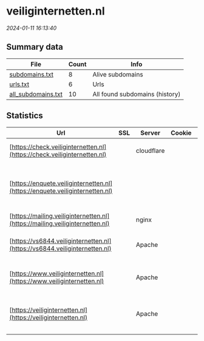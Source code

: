 # veiliginternetten.nl
*2024-01-11 16:13:40*
## Summary data
| File       | Count | Info |
|------------|-------|------|
|[subdomains.txt](/data/veiliginternetten.nl/subdomains.txt)|8|Alive subdomains|
|[urls.txt](/data/veiliginternetten.nl/urls.txt)|6|Urls|
|[all_subdomains.txt](/data/veiliginternetten.nl/all_subdomains.txt)|10|All found subdomains (history)|
## Statistics
| Url | SSL | Server | Cookie | HSTS | CSP | XFO | XXP | RP | Tech |Title |
|------------|-------|------|------|------|------|------|------|------|------|------|
|[https://check.veiliginternetten.nl](https://check.veiliginternetten.nl)| |cloudflare| |:white_check_mark: | | :white_check_mark: | | :white_check_mark: |Cloudflare HSTS HTTP/3|Just a moment...|
|[https://enquete.veiliginternetten.nl](https://enquete.veiliginternetten.nl)| || |:white_check_mark: | | :white_check_mark: | | :white_check_mark: |Amazon CloudFront Amazon Web Services HSTS|Object moved|
|[https://mailing.veiliginternetten.nl](https://mailing.veiliginternetten.nl)| |nginx| | | | | | :white_check_mark: |Nginx||
|[https://vs6844.veiliginternetten.nl](https://vs6844.veiliginternetten.nl)| |Apache| | | | | | :white_check_mark: |Apache HTTP Server HSTS|301 Moved Perman...|
|[https://www.veiliginternetten.nl](https://www.veiliginternetten.nl)| |Apache| |:white_check_mark: | | :white_check_mark: | | :white_check_mark: |Apache HTTP Server HSTS|301 Moved Perman...|
|[https://veiliginternetten.nl](https://veiliginternetten.nl)| |Apache| |:white_check_mark: | | :white_check_mark: | | :white_check_mark: |Apache HTTP Server Bootstrap HSTS|Antwoord op vrag...|